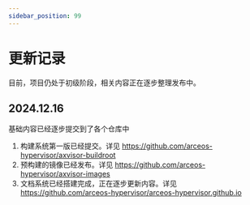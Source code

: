 ```yaml
---
sidebar_position: 99
---
```


# 更新记录

目前，项目仍处于初级阶段，相关内容正在逐步整理发布中。

## 2024.12.16

基础内容已经逐步提交到了各个仓库中
1. 构建系统第一版已经提交。详见 https://github.com/arceos-hypervisor/axvisor-buildroot
2. 预构建的镜像已经发布。详见 https://github.com/arceos-hypervisor/axvisor-images
3. 文档系统已经搭建完成，正在逐步更新内容。详见 https://github.com/arceos-hypervisor/arceos-hypervisor.github.io
